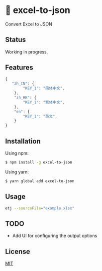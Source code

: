 # 🌈 excel-to-json

Convert Excel to JSON

## Status

Working in progress.

## Features

```javascript
{
   "zh_CN": {
        "KEY_1": "简体中文",
    },
    "zh_HK": {
        "KEY_1": "繁体中文",
    },
    "en": {
        "KEY_1": "英文",
    }
}
```

## Installation

Using npm:

```sh
$ npm install -g excel-to-json
```

Using yarn:

```sh
$ yarn global add excel-to-json
```

## Usage

```sh
etj --sourceFile="example.xlsx"
```
## TODO
* Add UI for configuring the output options

## License

[MIT](https://en.wikipedia.org/wiki/MIT_License)
